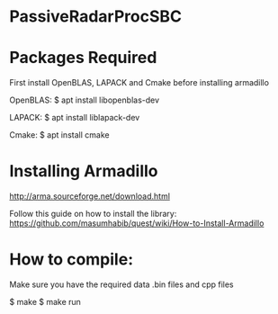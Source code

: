 # PassiveRadarProcSBC

# Packages Required

First install OpenBLAS, LAPACK and Cmake before installing armadillo

OpenBLAS:
$ apt install libopenblas-dev

LAPACK:
$ apt install liblapack-dev

Cmake:
$ apt install cmake

# Installing Armadillo
http://arma.sourceforge.net/download.html

Follow this guide on how to install the library:
https://github.com/masumhabib/quest/wiki/How-to-Install-Armadillo


# How to compile:
Make sure you have the required data .bin files and cpp files

$ make
$ make run
